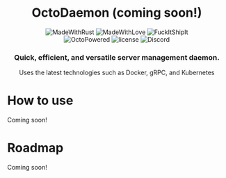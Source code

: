<div align=center>
  <div>
    <h1>OctoDaemon (coming soon!)</h1>
    <div>
        <img alt="MadeWithRust" src="https://forthebadge.com/images/badges/made-with-rust.svg" />
        <img alt="MadeWithLove" src="https://forthebadge.com/images/badges/built-with-love.svg" />
        <img alt="FuckItShipIt" src="https://forthebadge.com/images/badges/fuck-it-ship-it.svg" />
        <br />
        <img alt="OctoPowered" src="https://img.shields.io/endpoint?label=OctoPowered&logo=Accenture&style=for-the-badge&url=https%3A%2F%2Fwakapi.ricecx.cc%2Fapi%2Fcompat%2Fshields%2Fv1%2FRiceCX%2F7_days%2Flabels%3AOctoPowered"/>
        <img alt="license" src="https://img.shields.io/github/license/OctoPowered/OctoPanel-Daemon?color=%232D3748&style=for-the-badge" />
        <img alt="Discord" src="https://img.shields.io/discord/876733036471914536?label=DISCORD&style=for-the-badge" />
    </div>
    <h3>Quick, efficient, and versatile server management daemon.</h3>
    <p>Uses the latest technologies such as Docker, gRPC, and Kubernetes</p>
  </div>
</div>

# How to use
Coming soon!

# Roadmap
Coming soon!
